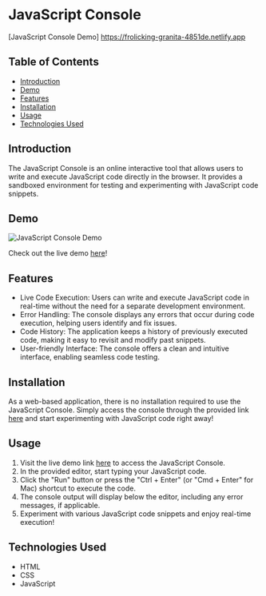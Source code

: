 # JavaScript Console

[JavaScript Console Demo] https://frolicking-granita-4851de.netlify.app

## Table of Contents
- [Introduction](#introduction)
- [Demo](#demo)
- [Features](#features)
- [Installation](#installation)
- [Usage](#usage)
- [Technologies Used](#technologies-used)

## Introduction
The JavaScript Console is an online interactive tool that allows users to write and execute JavaScript code directly in the browser. It provides a sandboxed environment for testing and experimenting with JavaScript code snippets.

## Demo
![JavaScript Console Demo](link-to-demo-gif.gif)

Check out the live demo [here](https://frolicking-granita-4851de.netlify.app)!

## Features
- Live Code Execution: Users can write and execute JavaScript code in real-time without the need for a separate development environment.
- Error Handling: The console displays any errors that occur during code execution, helping users identify and fix issues.
- Code History: The application keeps a history of previously executed code, making it easy to revisit and modify past snippets.
- User-friendly Interface: The console offers a clean and intuitive interface, enabling seamless code testing.

## Installation
As a web-based application, there is no installation required to use the JavaScript Console. Simply access the console through the provided link [here](https://frolicking-granita-4851de.netlify.app) and start experimenting with JavaScript code right away!

## Usage
1. Visit the live demo link [here](https://frolicking-granita-4851de.netlify.app) to access the JavaScript Console.
2. In the provided editor, start typing your JavaScript code.
3. Click the "Run" button or press the "Ctrl + Enter" (or "Cmd + Enter" for Mac) shortcut to execute the code.
4. The console output will display below the editor, including any error messages, if applicable.
6. Experiment with various JavaScript code snippets and enjoy real-time execution!

## Technologies Used
- HTML
- CSS
- JavaScript
